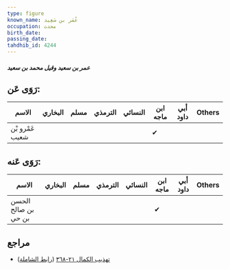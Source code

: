 ```yaml
---
type: figure
known_name: عُمَر بن سَعِيد
occupation: محدث
birth_date:
passing_date:
tahdhib_id: 4244
---
```

##### عمر بن سعيد وقيل محمد بن سعيد

## رَوَى عَن:
| الاسم           | البخاري | مسلم | الترمذي | النسائي | ابن ماجه | أبي داود | Others |
| --------------- | ------- | ---- | ------- | ------- | -------- | -------- | ------ |
| عَمْرو بْن شعيب |         |      |         |         | ✔        |          |        |
## رَوَى عَنه:
| الاسم               | البخاري | مسلم | الترمذي | النسائي | ابن ماجه | أبي داود | Others |
| ------------------- | ------- | ---- | ------- | ------- | -------- | -------- | ------ |
| الحسن بن صالح بن حي |         |      |         |         | ✔        |          |        |
## مراجع
- [تهذيب الكمال ٢١-٣٦٨](obsidian://open?vault=Tahdhib-al-Kamal&file=Figures/٤٢٤٤-عمر%20بن%20سعيد%20وقيل%20محمد%20بن%20سعيد) ([رابط الشاملة](https://shamela.ws/book/3722/11015))